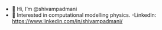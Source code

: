 - 👋 Hi, I’m @shivampadmani
- 👀 Interested in computational modelling physics.
-LinkedIn: https://www.linkedin.com/in/shivampadmani/
<!---
shivampadmani/shivampadmani is a ✨ special ✨ repository because its `README.md` (this file) appears on your GitHub profile.
You can click the Preview link to take a look at your changes.
--->
